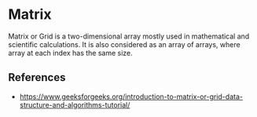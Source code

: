 # Matrix

Matrix or Grid is a two-dimensional array mostly used in mathematical and scientific calculations. It is also considered as an array of arrays, where array at each index has the same size.

## References

- https://www.geeksforgeeks.org/introduction-to-matrix-or-grid-data-structure-and-algorithms-tutorial/
